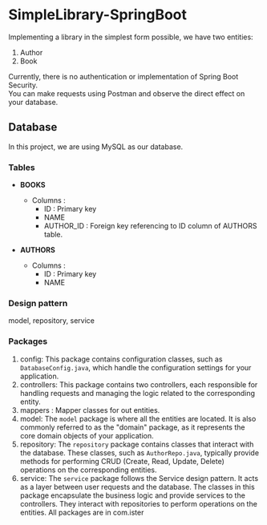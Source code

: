 # SimpleLibrary-SpringBoot
Implementing a library in the simplest form possible, we have two entities:
1. Author
2. Book

Currently, there is no authentication or implementation of Spring Boot Security.<br>
You can make requests using Postman and observe the direct effect on your database.
## Database
In this project, we are using MySQL as our database.
### Tables
- **BOOKS**
  - Columns :
    - ID : Primary key<br>
    - NAME<br>
    - AUTHOR_ID : Foreign key referencing to ID column of AUTHORS table.

- **AUTHORS**
  - Columns :
    - ID : Primary key<br>
    - NAME<br>

### Design pattern
model, repository, service
### Packages



1. config: This package contains configuration classes, such as ```DatabaseConfig.java```, which handle the configuration settings for your application.
2. controllers: This package contains two controllers, each responsible for handling requests and managing the logic related to the corresponding entity.
3. mappers : Mapper classes for out entities.
4. model: The ```model``` package is where all the entities are located. It is also commonly referred to as the "domain" package, as it represents the core domain objects of your application.
5. repository: The ```repository``` package contains classes that interact with the database. These classes, such as ```AuthorRepo.java```, typically provide methods for performing CRUD (Create, Read, Update, Delete) operations on the corresponding entities.
6. service: The ```service``` package follows the Service design pattern. It acts as a layer between user requests and the database. The classes in this package encapsulate the business logic and provide services to the controllers. They interact with repositories to perform operations on the entities.
All packages are in com.ister
